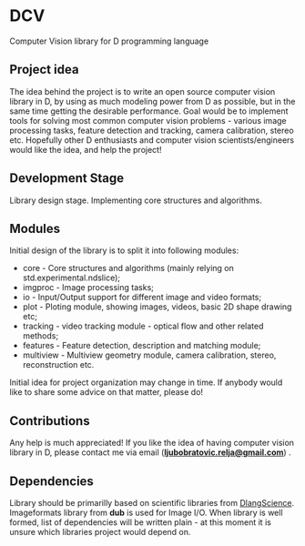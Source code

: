 # DCV
Computer Vision library for D programming language

## Project idea
The idea behind the project is to write an open source computer vision library in D, by using as much modeling power from D as possible, but in the same time getting the desirable performance. Goal would be to implement tools for solving most common computer vision problems - various image processing tasks, feature detection and tracking, camera calibration, stereo etc. Hopefully other D enthusiasts and computer vision scientists/engineers would like the idea, and help the project!

## Development Stage
Library design stage. Implementing core structures and algorithms.

## Modules
Initial design of the library is to split it into following modules:
* core - Core structures and algorithms (mainly relying on std.experimental.ndslice);
* imgproc - Image processing tasks;
* io - Input/Output support for different image and video formats;
* plot - Ploting module, showing images, videos, basic 2D shape drawing etc;
* tracking - video tracking module - optical flow and other related methods;
* features - Feature detection, description and matching module;
* multiview - Multiview geometry module, camera calibration, stereo, reconstruction etc.

Initial idea for project organization may change in time. If anybody would like to share some advice on that matter, please do!

## Contributions
Any help is much appreciated! If you like the idea of having computer vision library in D, please contact me via email (**ljubobratovic.relja@gmail.com**) .

## Dependencies
Library should be primarilly based on scientific libraries from [DlangScience](https://github.com/DlangScience). Imageformats library from **dub** is used for Image I/O. When library is well formed, list of dependencies will be written plain - at this moment it is unsure which libraries project would depend on.

